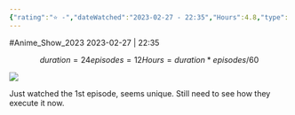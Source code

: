 ```yaml
---
{"rating":"⭐ -","dateWatched":"2023-02-27 - 22:35","Hours":4.8,"type":"series","subType":"series","title":"Ars no Kyojuu","englishTitle":"Giant Beasts of Ars","year":2023,"dataSource":"MALAPI","url":"https://myanimelist.net/anime/53179/Ars_no_Kyojuu","id":53179,"genres":["Action","Adventure","Fantasy"],"studios":["Asahi Production"],"episodes":12,"duration":"24 min per ep","onlineRating":6.56,"actors":null,"image":"https://cdn.myanimelist.net/images/anime/1588/132161.jpg","released":true,"streamingServices":["HIDIVE","Anime Digital Network","Bilibili Global","Laftel"],"airing":true,"airedFrom":"07/01/2023","airedTo":"01/01/1970","watched":false,"lastWatched":"","personalRating":0,"tags":["mediaDB/tv/series"],"dg-publish":true,"permalink":"/media-db/series/ars-no-kyojuu-2023/","dgPassFrontmatter":true,"noteIcon":"1","created":"2023-11-14T21:08:36.140+05:30","updated":"2023-12-10T09:40:15.830+05:30"}
---
```


#Anime_Show_2023 
2023-02-27 | 22:35
```math
duration = 24
episodes = 12
Hours = duration * episodes / 60
```
<img src="https://cdn.myanimelist.net/images/anime/1588/132161.jpg">

Just watched the 1st episode, seems unique. Still need to see how they execute it now.